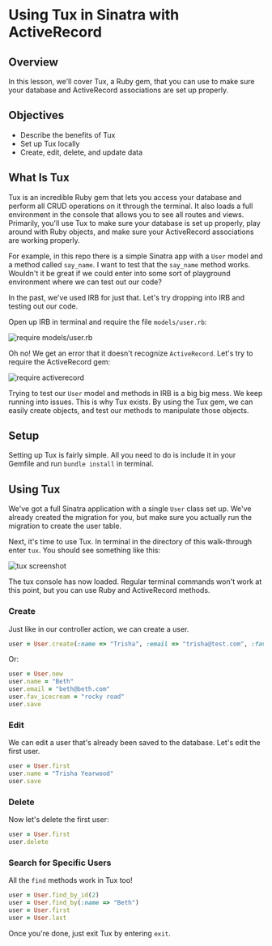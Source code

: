 # Using Tux in Sinatra with ActiveRecord

## Overview

In this lesson, we'll cover Tux, a Ruby gem, that you can use to make sure your
database and ActiveRecord associations are set up properly.

## Objectives

- Describe the benefits of Tux
- Set up Tux locally
- Create, edit, delete, and update data

## What Is Tux

Tux is an incredible Ruby gem that lets you access your database and perform all
CRUD operations on it through the terminal. It also loads a full environment in
the console that allows you to see all routes and views. Primarily, you'll use
Tux to make sure your database is set up properly, play around with Ruby
objects, and make sure your ActiveRecord associations are working properly.

For example, in this repo there is a simple Sinatra app with a `User` model and
a method called `say_name`. I want to test that the `say_name` method works.
Wouldn't it be great if we could enter into some sort of playground environment
where we can test out our code?

In the past, we've used IRB for just that. Let's try dropping into IRB and
testing out our code.

Open up IRB in terminal and require the file `models/user.rb`:

![require models/user.rb](http://readme-pics.s3.amazonaws.com/sinatra-tux-irb-error.png)

Oh no! We get an error that it doesn't recognize `ActiveRecord`. Let's try to
require the ActiveRecord gem:

![require activerecord](http://readme-pics.s3.amazonaws.com/sinatra-tux-irb-error2.png)

Trying to test our `User` model and methods in IRB is a big big mess. We keep
running into issues. This is why Tux exists. By using the Tux gem, we can easily
create objects, and test our methods to manipulate those objects.

## Setup

Setting up Tux is fairly simple. All you need to do is include it in your
Gemfile and run `bundle install` in terminal.

## Using Tux

We've got a full Sinatra application with a single `User` class set up. We've
already created the migration for you, but make sure you actually run the
migration to create the user table.

Next, it's time to use Tux. In terminal in the directory of this walk-through
enter `tux`. You should see something like this:

![tux screenshot](https://curriculum-content.s3.amazonaws.com/web-development/Sinatra/Tux.png)

The tux console has now loaded. Regular terminal commands won't work at this
point, but you can use Ruby and ActiveRecord methods.

### Create

Just like in our controller action, we can create a user.

```ruby
user = User.create(:name => "Trisha", :email => "trisha@test.com", :fav_icecream => "mint chocolate chip")
```

Or:

```ruby
user = User.new
user.name = "Beth"
user.email = "beth@beth.com"
user.fav_icecream = "rocky road"
user.save
```

### Edit

We can edit a user that's already been saved to the database. Let's edit the
first user.

```ruby
user = User.first
user.name = "Trisha Yearwood"
user.save
```

### Delete

Now let's delete the first user:

```ruby
user = User.first
user.delete
```

### Search for Specific Users

All the `find` methods work in Tux too!

```ruby
user = User.find_by_id(2)
user = User.find_by(:name => "Beth")
user = User.first
user = User.last
```

Once you're done, just exit Tux by entering `exit`.
